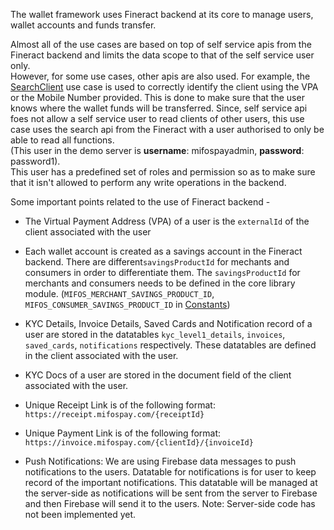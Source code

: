 The wallet framework uses Fineract backend at its core to manage users, wallet accounts and funds transfer.

Almost all of the use cases are based on top of self service apis from the Fineract backend and limits the data scope to that of the self service user only.   
However, for some use cases, other apis are also used. 
For example, the [SearchClient](https://github.com/openMF/mobile-wallet/blob/master/core/src/main/java/org/mifos/mobilewallet/core/domain/usecase/SearchClient.java) use case is used to correctly identify the client using the VPA or the Mobile Number provided. This is done to make sure that the user knows where the wallet funds will be transferred. Since, self service api foes not allow a self service user to read clients of other users, this use case uses the search api from the Fineract with a user authorised to only be able to read all functions.  
(This user in the demo server is **username**: mifospayadmin, **password**: password1).   
This user has a predefined set of roles and permission so as to make sure that it isn't allowed to perform any write operations in the backend.

Some important points related to the use of Fineract backend -
* The Virtual Payment Address (VPA) of a user is the `externalId` of the client associated with the user  

* Each wallet account is created as a savings account in the Fineract backend. 
There are different`savingsProductId` for mechants and consumers in order to differentiate them. 
The `savingsProductId` for merchants and consumers needs to be defined in the core library module. 
(`MIFOS_MERCHANT_SAVINGS_PRODUCT_ID`, `MIFOS_CONSUMER_SAVINGS_PRODUCT_ID` in 
[Constants](https://github.com/openMF/mobile-wallet/blob/master/core/src/main/java/org/mifos/mobilewallet/core/utils/Constants.java))

* KYC Details, Invoice Details, Saved Cards and Notification record of a user are stored in the 
datatables `kyc_level1_details`, `invoices`, `saved_cards`, `notifications` respectively. 
These datatables are defined in the client associated with the user. 

* KYC Docs of a user are stored in the document field of the client associated with the user.

* Unique Receipt Link is of the following format: `https://receipt.mifospay.com/{receiptId}`

* Unique Payment Link is of the following format: `https://invoice.mifospay.com/{clientId}/{invoiceId}`

* Push Notifications: We are using Firebase data messages to push notifications to the users. 
Datatable for notifications is for user to keep record of the important notifications. 
This datatable will be managed at the server-side as notifications will be sent from the server to Firebase 
and then Firebase will send it to the users. Note: Server-side code has not been implemented yet.